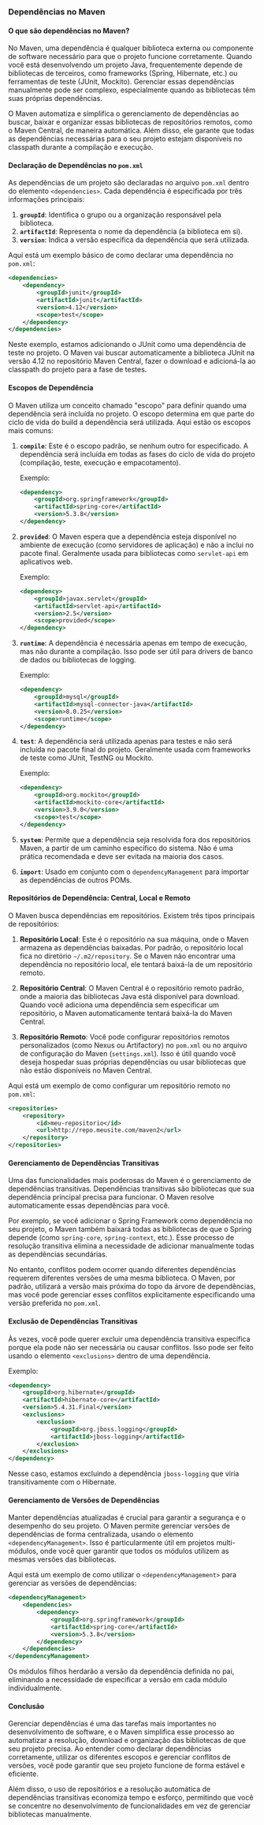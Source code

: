 ### **Dependências no Maven**

#### **O que são dependências no Maven?**

No Maven, uma dependência é qualquer biblioteca externa ou componente de software necessário para que o projeto funcione corretamente. Quando você está desenvolvendo um projeto Java, frequentemente depende de bibliotecas de terceiros, como frameworks (Spring, Hibernate, etc.) ou ferramentas de teste (JUnit, Mockito). Gerenciar essas dependências manualmente pode ser complexo, especialmente quando as bibliotecas têm suas próprias dependências.

O Maven automatiza e simplifica o gerenciamento de dependências ao buscar, baixar e organizar essas bibliotecas de repositórios remotos, como o Maven Central, de maneira automática. Além disso, ele garante que todas as dependências necessárias para o seu projeto estejam disponíveis no classpath durante a compilação e execução.

#### **Declaração de Dependências no `pom.xml`**

As dependências de um projeto são declaradas no arquivo `pom.xml` dentro do elemento `<dependencies>`. Cada dependência é especificada por três informações principais:

1. **`groupId`**: Identifica o grupo ou a organização responsável pela biblioteca.
2. **`artifactId`**: Representa o nome da dependência (a biblioteca em si).
3. **`version`**: Indica a versão específica da dependência que será utilizada.

Aqui está um exemplo básico de como declarar uma dependência no `pom.xml`:

```xml
<dependencies>
    <dependency>
        <groupId>junit</groupId>
        <artifactId>junit</artifactId>
        <version>4.12</version>
        <scope>test</scope>
    </dependency>
</dependencies>
```

Neste exemplo, estamos adicionando o JUnit como uma dependência de teste no projeto. O Maven vai buscar automaticamente a biblioteca JUnit na versão 4.12 no repositório Maven Central, fazer o download e adicioná-la ao classpath do projeto para a fase de testes.

#### **Escopos de Dependência**

O Maven utiliza um conceito chamado "escopo" para definir quando uma dependência será incluída no projeto. O escopo determina em que parte do ciclo de vida do build a dependência será utilizada. Aqui estão os escopos mais comuns:

1. **`compile`**: Este é o escopo padrão, se nenhum outro for especificado. A dependência será incluída em todas as fases do ciclo de vida do projeto (compilação, teste, execução e empacotamento). 
   
   Exemplo:
   ```xml
   <dependency>
       <groupId>org.springframework</groupId>
       <artifactId>spring-core</artifactId>
       <version>5.3.8</version>
   </dependency>
   ```

2. **`provided`**: O Maven espera que a dependência esteja disponível no ambiente de execução (como servidores de aplicação) e não a inclui no pacote final. Geralmente usada para bibliotecas como `servlet-api` em aplicativos web.

   Exemplo:
   ```xml
   <dependency>
       <groupId>javax.servlet</groupId>
       <artifactId>servlet-api</artifactId>
       <version>2.5</version>
       <scope>provided</scope>
   </dependency>
   ```

3. **`runtime`**: A dependência é necessária apenas em tempo de execução, mas não durante a compilação. Isso pode ser útil para drivers de banco de dados ou bibliotecas de logging.

   Exemplo:
   ```xml
   <dependency>
       <groupId>mysql</groupId>
       <artifactId>mysql-connector-java</artifactId>
       <version>8.0.25</version>
       <scope>runtime</scope>
   </dependency>
   ```

4. **`test`**: A dependência será utilizada apenas para testes e não será incluída no pacote final do projeto. Geralmente usada com frameworks de teste como JUnit, TestNG ou Mockito.

   Exemplo:
   ```xml
   <dependency>
       <groupId>org.mockito</groupId>
       <artifactId>mockito-core</artifactId>
       <version>3.9.0</version>
       <scope>test</scope>
   </dependency>
   ```

5. **`system`**: Permite que a dependência seja resolvida fora dos repositórios Maven, a partir de um caminho específico do sistema. Não é uma prática recomendada e deve ser evitada na maioria dos casos.

6. **`import`**: Usado em conjunto com o `dependencyManagement` para importar as dependências de outros POMs.

#### **Repositórios de Dependência: Central, Local e Remoto**

O Maven busca dependências em repositórios. Existem três tipos principais de repositórios:

1. **Repositório Local**: Este é o repositório na sua máquina, onde o Maven armazena as dependências baixadas. Por padrão, o repositório local fica no diretório `~/.m2/repository`. Se o Maven não encontrar uma dependência no repositório local, ele tentará baixá-la de um repositório remoto.

2. **Repositório Central**: O Maven Central é o repositório remoto padrão, onde a maioria das bibliotecas Java está disponível para download. Quando você adiciona uma dependência sem especificar um repositório, o Maven automaticamente tentará baixá-la do Maven Central.

3. **Repositório Remoto**: Você pode configurar repositórios remotos personalizados (como Nexus ou Artifactory) no `pom.xml` ou no arquivo de configuração do Maven (`settings.xml`). Isso é útil quando você deseja hospedar suas próprias dependências ou usar bibliotecas que não estão disponíveis no Maven Central.

Aqui está um exemplo de como configurar um repositório remoto no `pom.xml`:

```xml
<repositories>
    <repository>
        <id>meu-repositorio</id>
        <url>http://repo.meusite.com/maven2</url>
    </repository>
</repositories>
```

#### **Gerenciamento de Dependências Transitivas**

Uma das funcionalidades mais poderosas do Maven é o gerenciamento de dependências transitivas. Dependências transitivas são bibliotecas que sua dependência principal precisa para funcionar. O Maven resolve automaticamente essas dependências para você.

Por exemplo, se você adicionar o Spring Framework como dependência no seu projeto, o Maven também baixará todas as bibliotecas de que o Spring depende (como `spring-core`, `spring-context`, etc.). Esse processo de resolução transitiva elimina a necessidade de adicionar manualmente todas as dependências secundárias.

No entanto, conflitos podem ocorrer quando diferentes dependências requerem diferentes versões de uma mesma biblioteca. O Maven, por padrão, utilizará a versão mais próxima do topo da árvore de dependências, mas você pode gerenciar esses conflitos explicitamente especificando uma versão preferida no `pom.xml`.

#### **Exclusão de Dependências Transitivas**

Às vezes, você pode querer excluir uma dependência transitiva específica porque ela pode não ser necessária ou causar conflitos. Isso pode ser feito usando o elemento `<exclusions>` dentro de uma dependência.

Exemplo:
```xml
<dependency>
    <groupId>org.hibernate</groupId>
    <artifactId>hibernate-core</artifactId>
    <version>5.4.31.Final</version>
    <exclusions>
        <exclusion>
            <groupId>org.jboss.logging</groupId>
            <artifactId>jboss-logging</artifactId>
        </exclusion>
    </exclusions>
</dependency>
```

Nesse caso, estamos excluindo a dependência `jboss-logging` que viria transitivamente com o Hibernate.

#### **Gerenciamento de Versões de Dependências**

Manter dependências atualizadas é crucial para garantir a segurança e o desempenho do seu projeto. O Maven permite gerenciar versões de dependências de forma centralizada, usando o elemento `<dependencyManagement>`. Isso é particularmente útil em projetos multi-módulos, onde você quer garantir que todos os módulos utilizem as mesmas versões das bibliotecas.

Aqui está um exemplo de como utilizar o `<dependencyManagement>` para gerenciar as versões de dependências:

```xml
<dependencyManagement>
    <dependencies>
        <dependency>
            <groupId>org.springframework</groupId>
            <artifactId>spring-core</artifactId>
            <version>5.3.8</version>
        </dependency>
    </dependencies>
</dependencyManagement>
```

Os módulos filhos herdarão a versão da dependência definida no pai, eliminando a necessidade de especificar a versão em cada módulo individualmente.

#### **Conclusão**

Gerenciar dependências é uma das tarefas mais importantes no desenvolvimento de software, e o Maven simplifica esse processo ao automatizar a resolução, download e organização das bibliotecas de que seu projeto precisa. Ao entender como declarar dependências corretamente, utilizar os diferentes escopos e gerenciar conflitos de versões, você pode garantir que seu projeto funcione de forma estável e eficiente.

Além disso, o uso de repositórios e a resolução automática de dependências transitivas economiza tempo e esforço, permitindo que você se concentre no desenvolvimento de funcionalidades em vez de gerenciar bibliotecas manualmente.
